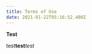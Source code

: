 ```yaml
---
title: Terms of Use
date: 2021-01-22T05:16:52.400Z
---
```

<!--StartFragment-->

**Test**

test**test***test*

<!--EndFragment-->